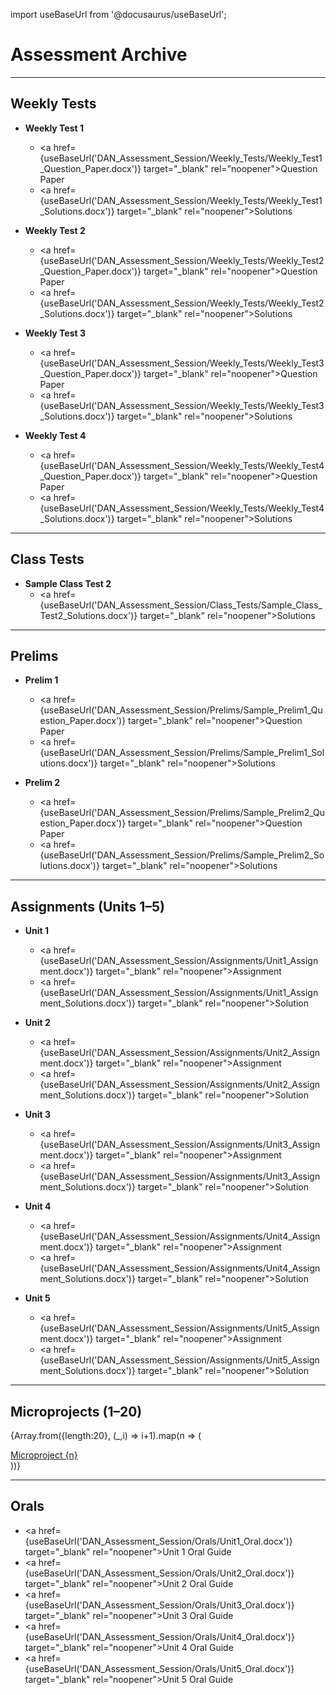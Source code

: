 import useBaseUrl from '@docusaurus/useBaseUrl';

# Assessment Archive

---

## Weekly Tests

- **Weekly Test 1**
  - <a href={useBaseUrl('DAN_Assessment_Session/Weekly_Tests/Weekly_Test1_Question_Paper.docx')} target="_blank" rel="noopener">Question Paper</a>
  - <a href={useBaseUrl('DAN_Assessment_Session/Weekly_Tests/Weekly_Test1_Solutions.docx')} target="_blank" rel="noopener">Solutions</a>

- **Weekly Test 2**
  - <a href={useBaseUrl('DAN_Assessment_Session/Weekly_Tests/Weekly_Test2_Question_Paper.docx')} target="_blank" rel="noopener">Question Paper</a>
  - <a href={useBaseUrl('DAN_Assessment_Session/Weekly_Tests/Weekly_Test2_Solutions.docx')} target="_blank" rel="noopener">Solutions</a>

- **Weekly Test 3**
  - <a href={useBaseUrl('DAN_Assessment_Session/Weekly_Tests/Weekly_Test3_Question_Paper.docx')} target="_blank" rel="noopener">Question Paper</a>
  - <a href={useBaseUrl('DAN_Assessment_Session/Weekly_Tests/Weekly_Test3_Solutions.docx')} target="_blank" rel="noopener">Solutions</a>

- **Weekly Test 4**
  - <a href={useBaseUrl('DAN_Assessment_Session/Weekly_Tests/Weekly_Test4_Question_Paper.docx')} target="_blank" rel="noopener">Question Paper</a>
  - <a href={useBaseUrl('DAN_Assessment_Session/Weekly_Tests/Weekly_Test4_Solutions.docx')} target="_blank" rel="noopener">Solutions</a>

---

## Class Tests

- **Sample Class Test 2**
  - <a href={useBaseUrl('DAN_Assessment_Session/Class_Tests/Sample_Class_Test2_Solutions.docx')} target="_blank" rel="noopener">Solutions</a>

---

## Prelims

- **Prelim 1**
  - <a href={useBaseUrl('DAN_Assessment_Session/Prelims/Sample_Prelim1_Question_Paper.docx')} target="_blank" rel="noopener">Question Paper</a>
  - <a href={useBaseUrl('DAN_Assessment_Session/Prelims/Sample_Prelim1_Solutions.docx')} target="_blank" rel="noopener">Solutions</a>

- **Prelim 2**
  - <a href={useBaseUrl('DAN_Assessment_Session/Prelims/Sample_Prelim2_Question_Paper.docx')} target="_blank" rel="noopener">Question Paper</a>
  - <a href={useBaseUrl('DAN_Assessment_Session/Prelims/Sample_Prelim2_Solutions.docx')} target="_blank" rel="noopener">Solutions</a>

---

## Assignments (Units 1–5)

- **Unit 1**
  - <a href={useBaseUrl('DAN_Assessment_Session/Assignments/Unit1_Assignment.docx')} target="_blank" rel="noopener">Assignment</a>
  - <a href={useBaseUrl('DAN_Assessment_Session/Assignments/Unit1_Assignment_Solutions.docx')} target="_blank" rel="noopener">Solution</a>

- **Unit 2**
  - <a href={useBaseUrl('DAN_Assessment_Session/Assignments/Unit2_Assignment.docx')} target="_blank" rel="noopener">Assignment</a>
  - <a href={useBaseUrl('DAN_Assessment_Session/Assignments/Unit2_Assignment_Solutions.docx')} target="_blank" rel="noopener">Solution</a>

- **Unit 3**
  - <a href={useBaseUrl('DAN_Assessment_Session/Assignments/Unit3_Assignment.docx')} target="_blank" rel="noopener">Assignment</a>
  - <a href={useBaseUrl('DAN_Assessment_Session/Assignments/Unit3_Assignment_Solutions.docx')} target="_blank" rel="noopener">Solution</a>

- **Unit 4**
  - <a href={useBaseUrl('DAN_Assessment_Session/Assignments/Unit4_Assignment.docx')} target="_blank" rel="noopener">Assignment</a>
  - <a href={useBaseUrl('DAN_Assessment_Session/Assignments/Unit4_Assignment_Solutions.docx')} target="_blank" rel="noopener">Solution</a>

- **Unit 5**
  - <a href={useBaseUrl('DAN_Assessment_Session/Assignments/Unit5_Assignment.docx')} target="_blank" rel="noopener">Assignment</a>
  - <a href={useBaseUrl('DAN_Assessment_Session/Assignments/Unit5_Assignment_Solutions.docx')} target="_blank" rel="noopener">Solution</a>

---

## Microprojects (1–20)

{Array.from({length:20}, (_,i) => i+1).map(n => (
  <div key={n}>
    <a href={useBaseUrl(`DAN_Assessment_Session/Microprojects/Microproject${n}.docx`)} target="_blank" rel="noopener">
      Microproject {n}
    </a>
  </div>
))}

---

## Orals

- <a href={useBaseUrl('DAN_Assessment_Session/Orals/Unit1_Oral.docx')} target="_blank" rel="noopener">Unit 1 Oral Guide</a>
- <a href={useBaseUrl('DAN_Assessment_Session/Orals/Unit2_Oral.docx')} target="_blank" rel="noopener">Unit 2 Oral Guide</a>
- <a href={useBaseUrl('DAN_Assessment_Session/Orals/Unit3_Oral.docx')} target="_blank" rel="noopener">Unit 3 Oral Guide</a>
- <a href={useBaseUrl('DAN_Assessment_Session/Orals/Unit4_Oral.docx')} target="_blank" rel="noopener">Unit 4 Oral Guide</a>
- <a href={useBaseUrl('DAN_Assessment_Session/Orals/Unit5_Oral.docx')} target="_blank" rel="noopener">Unit 5 Oral Guide</a>
